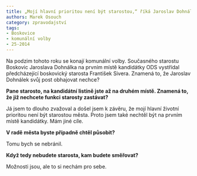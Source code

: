 ```yaml
---
title: „Mojí hlavní prioritou není být starostou,“ říká Jaroslav Dohnálek
authors: Marek Osouch
category: zpravodajství
tags:
- Boskovice
- komunální volby
- 25-2014 
---
```


Na podzim tohoto roku se konají komunální volby. Současného starostu Boskovic Jaroslava Dohnálka na prvním místě kandidátky ODS vystřídal předcházející boskovický starosta František Sivera. Znamená to, že Jaroslav Dohnálek svůj post obhajovat nechce?

**Pane starosto, na kandidátní listině jste až na druhém místě. Znamená to, že již nechcete funkci starosty zastávat?**

Já jsem to dlouho zvažoval a došel jsem k závěru, že mojí hlavní životní prioritou není být starostou města. Proto jsem také nechtěl být na prvním místě kandidátky. Mám jiné cíle.

**V radě města byste případně chtěl působit?**

Tomu bych se nebránil.

**Když tedy nebudete starosta, kam budete směřovat?**

Možnosti jsou, ale to si nechám pro sebe.